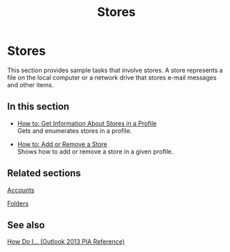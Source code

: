 ﻿---
title: Stores
TOCTitle: Stores
ms:assetid: ce5d8e58-7753-485c-b400-4f00f6c6935b
ms:mtpsurl: https://msdn.microsoft.com/en-us/library/Ff184642(v=office.15)
ms:contentKeyID: 55119892
ms.date: 07/24/2014
mtps_version: v=office.15
---

# Stores

This section provides sample tasks that involve stores. A store represents a file on the local computer or a network drive that stores e-mail messages and other items.

## In this section

  - [How to: Get Information About Stores in a Profile](how-to-get-information-about-stores-in-a-profile.md)  
    Gets and enumerates stores in a profile.

  - [How to: Add or Remove a Store](how-to-add-or-remove-a-store.md)  
    Shows how to add or remove a store in a given profile.

## Related sections

[Accounts](accounts.md)

[Folders](folders.md)

## See also



[How Do I... (Outlook 2013 PIA Reference)](how-do-i-outlook-2013-pia-reference.md)

